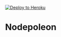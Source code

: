 [![Deploy to Heroku](https://www.herokucdn.com/deploy/button.png)](https://heroku.com/deploy)

# Nodepoleon
